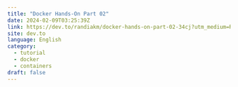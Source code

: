 ```yaml
---
title: "Docker Hands-On Part 02"
date: 2024-02-09T03:25:39Z
link: https://dev.to/randiakm/docker-hands-on-part-02-34cj?utm_medium=RSS&utm_source=news.12bit.vn
site: dev.to
language: English
category:
  - tutorial
  - docker
  - containers
draft: false
---
```

